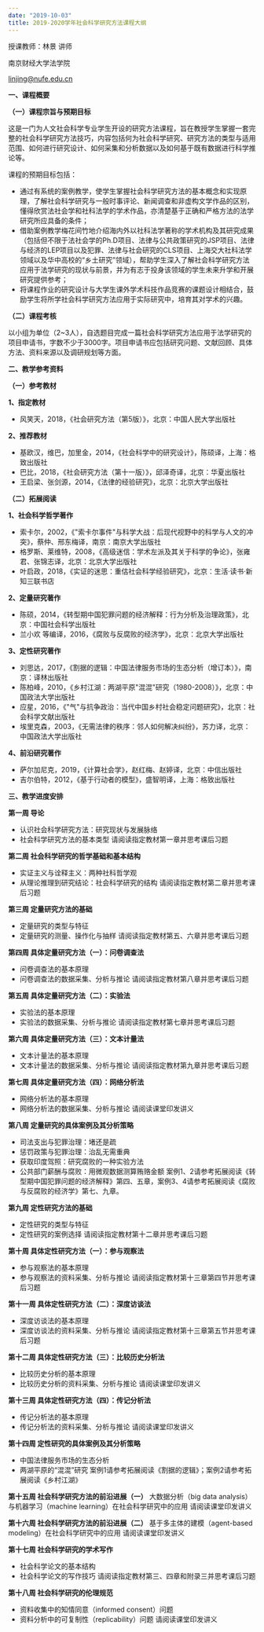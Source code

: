```yaml
---
date: "2019-10-03"
title: 2019-2020学年社会科学研究方法课程大纲
---
```


授课教师：林景 讲师

南京财经大学法学院

linjing@nufe.edu.cn

**一、课程概要**

**（一）课程宗旨与预期目标**

这是一门为人文社会科学专业学生开设的研究方法课程，旨在教授学生掌握一套完整的社会科学研究方法技巧，内容包括何为社会科学研究、研究方法的类型与适用范围、如何进行研究设计、如何采集和分析数据以及如何基于既有数据进行科学推论等。

课程的预期目标包括：

-  通过有系统的案例教学，使学生掌握社会科学研究方法的基本概念和实现原理，了解社会科学研究与一般时事评论、新闻调查和非虚构文学作品的区别，懂得欣赏法社会学和社科法学的学术作品，亦清楚基于正确和严格方法的法学研究所应具备的条件；
-  借助案例教学梅花间竹地介绍海内外以社科法学著称的学术机构及其研究成果（包括但不限于法社会学的Ph.D项目、法律与公共政策研究的JSP项目、法律与经济的LEP项目以及犯罪、法律与社会研究的CLS项目、上海交大社科法学领域以及华中高校的“乡土研究”领域），帮助学生深入了解社会科学研究方法应用于法学研究的现状与前景，并为有志于投身该领域的学生未来升学和开展研究提供参考；
-  将课程作业的研究设计与大学生课外学术科技作品竞赛的课题设计相结合，鼓励学生将所学社会科学研究方法应用于实际研究中，培育其对学术的兴趣。

**（二）课程考核**

以小组为单位（2~3人），自选题目完成一篇社会科学研究方法应用于法学研究的项目申请书，字数不少于3000字。项目申请书应包括研究问题、文献回顾、具体方法、资料来源以及调研规划等方面。

**二、教学参考资料**

**（一）参考教材**

**1、指定教材**
- 风笑天，2018，《社会研究方法（第5版）》，北京：中国人民大学出版社

**2、推荐教材**
- 基欧汉，维巴，加里金，2014，《社会科学中的研究设计》，陈硕译，上海：格致出版社
- 巴比，2018，《社会研究方法（第十一版）》，邱泽奇译，北京：华夏出版社
- 王启梁、张剑源，2014，《法律的经验研究》，北京：北京大学出版社

**（二）拓展阅读**

**1、社会科学哲学著作**
- 索卡尔，2002，《"索卡尔事件"与科学大战：后现代视野中的科学与人文的冲突》，蔡仲、邢东梅译，南京：南京大学出版社
- 格罗斯、莱维特，2008，《高级迷信：学术左派及其关于科学的争论》，张雍君、张锦志译，北京：北京大学出版社
- 叶启政，2018，《实证的迷思：重估社会科学经验研究》，北京：生活·读书·新知三联书店

**2、定量研究著作**
- 陈硕，2014，《转型期中国犯罪问题的经济解释：行为分析及治理政策》，北京：中国社会科学出版社
- 兰小欢 等编译，2016，《腐败与反腐败的经济学》，北京：北京大学出版社

**3、定性研究著作**
- 刘思达，2017，《割据的逻辑：中国法律服务市场的生态分析（增订本）》，南京：译林出版社
- 陈柏峰，2010，《乡村江湖：两湖平原"混混"研究（1980-2008）》，北京：中国政法大学出版社
- 应星，2016，《"气"与抗争政治：当代中国乡村社会稳定问题研究》，北京：社会科学文献出版社
- 埃里克森，2003，《无需法律的秩序：邻人如何解决纠纷》，苏力译，北京：中国政法大学出版社

**4、前沿研究著作**
- 萨尔加尼克，2019，《计算社会学》，赵红梅、赵婷译，北京：中信出版社
- 吉尔伯特，2012，《基于行动者的模型》，盛智明译，上海：格致出版社


**三、教学进度安排**

**第一周 导论**
- 认识社会科学研究方法：研究现状与发展脉络
- 社会科学研究方法的基本类型
请阅读指定教材第一章并思考课后习题

**第二周 社会科学研究的哲学基础和基本结构**
- 实证主义与诠释主义：两种社科哲学观
- 从理论推理到研究结论：社会科学研究的结构
请阅读指定教材第二章并思考课后习题

**第三周 定量研究方法的基础**
- 定量研究的类型与特征
- 定量研究的测量、操作化与抽样
请阅读指定教材第五、六章并思考课后习题

**第四周 具体定量研究方法（一）：问卷调查法**
- 问卷调查法的基本原理
- 问卷调查法的数据采集、分析与推论
请阅读指定教材第八章并思考课后习题

**第五周 具体定量研究方法（二）：实验法**
- 实验法的基本原理
- 实验法的数据采集、分析与推论
请阅读指定教材第七章并思考课后习题

**第六周 具体定量研究方法（三）：文本计量法**
- 文本计量法的基本原理
- 文本计量法的数据采集、分析与推论
请阅读指定教材第九章并思考课后习题

**第七周 具体定量研究方法（四）：网络分析法**
- 网络分析法的基本原理
- 网络分析法的数据采集、分析与推论
请阅读课堂印发讲义

**第八周 定量研究的具体案例及其分析策略**
- 司法支出与犯罪治理：堵还是疏
- 惩罚政策与犯罪治理：治乱无需重典
- 获取印度驾照：研究腐败的一种实验方法
- 公共部门薪酬与腐败：用微观数据测算贿赂金额
案例1、2请参考拓展阅读《转型期中国犯罪问题的经济解释》第四、五章，案例3、4请参考拓展阅读《腐败与反腐败的经济学》第七、九章。

**第九周 定性研究方法的基础**
- 定性研究的类型与特征
- 定性研究的案例选择
请阅读指定教材第十二章并思考课后习题

**第十周 具体定性研究方法（一）：参与观察法**
- 参与观察法的基本原理
- 参与观察法的资料采集、分析与推论
请阅读指定教材第十三章第四节并思考课后习题

**第十一周 具体定性研究方法（二）：深度访谈法**
- 深度访谈法的基本原理
- 深度访谈法的资料采集、分析与推论
请阅读指定教材第十三章第五节并思考课后习题

**第十二周 具体定性研究方法（三）：比较历史分析法**
- 比较历史分析的基本原理
- 比较历史分析的资料采集、分析与推论
请阅读课堂印发讲义

**第十三周 具体定性研究方法（四）：传记分析法**
- 传记分析法的基本原理
- 传记分析法的资料采集、分析与推论
请阅读课堂印发讲义

**第十四周 定性研究的具体案例及其分析策略**
- 中国法律服务市场的生态分析
- 两湖平原的“混混”研究
案例1请参考拓展阅读《割据的逻辑》；案例2请参考拓展阅读《乡村江湖》

**第十五周 社会科学研究方法的前沿进展（一）**
大数据分析（big data analysis）与机器学习（machine learning）在社会科学研究中的应用
请阅读课堂印发讲义

**第十六周 社会科学研究方法的前沿进展（二）**
基于多主体的建模（agent-based modeling）在社会科学研究中的应用
请阅读课堂印发讲义

**第十七周 社会科学研究的学术写作**
- 社会科学论文的基本结构
- 社会科学论文的写作技巧
请阅读指定教材第三、四章和附录三并思考课后习题

**第十八周 社会科学研究的伦理规范**
- 资料收集中的知情同意（informed consent）问题
- 资料分析中的可复制性（replicability）问题
请阅读课堂印发讲义
